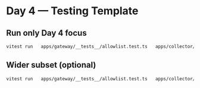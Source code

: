 # Day 4 — Testing Template

## Run only Day 4 focus
```bash
vitest run   apps/gateway/__tests__/allowlist.test.ts   apps/collector/__tests__/collector.flow.test.ts
```

## Wider subset (optional)
```bash
vitest run   apps/gateway/__tests__/allowlist.test.ts   apps/collector/__tests__/collector.flow.test.ts   apps/*/__tests__/metrics.test.ts   packages/core/__tests__/policy.schema.test.ts   packages/core/__tests__/policy.evaluate.test.ts
```
